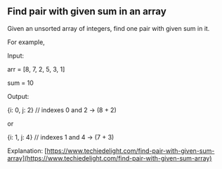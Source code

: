 ﻿## Find pair with given sum in an array
 
Given an unsorted array of integers, find one pair with given sum in it.

For example,

Input:
 
arr = [8, 7, 2, 5, 3, 1]

sum = 10


Output:

{i: 0, j: 2} // indexes 0 and 2 -> (8 + 2) 

or

{i: 1, j: 4} // indexes 1 and 4 -> (7 + 3)


Explanation: [https://www.techiedelight.com/find-pair-with-given-sum-array](https://www.techiedelight.com/find-pair-with-given-sum-array)

